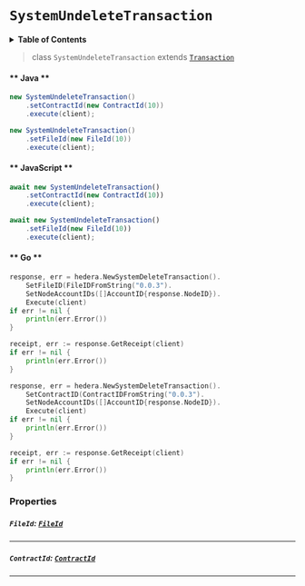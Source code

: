 # `SystemUndeleteTransaction`

<details>
<summary><b>Table of Contents</b></summary>

| Item | Java | JavaScript | Go
| - | - | - | - |
| [`FileId`](#fileid-fileidreferencefilefileidmd) | ✅ | ✅ | ✅
| [`ContractId`](#contractid-contractidreferencecontractcontractidmd) | ✅ | ✅ | ✅
</details>

> class `SystemUndeleteTransaction` extends [`Transaction`](reference/Transaction.md)

<!-- tabs:start -->

#### ** Java **

```java
new SystemUndeleteTransaction()
    .setContractId(new ContractId(10))
    .execute(client);

new SystemUndeleteTransaction()
    .setFileId(new FileId(10))
    .execute(client);
```

#### ** JavaScript **

```js
await new SystemUndeleteTransaction()
    .setContractId(new ContractId(10))
    .execute(client);

await new SystemUndeleteTransaction()
    .setFileId(new FileId(10))
    .execute(client);
```

#### ** Go **

```go
response, err = hedera.NewSystemDeleteTransaction().
    SetFileID(FileIDFromString("0.0.3").
    SetNodeAccountIDs([]AccountID{response.NodeID}).
    Execute(client)
if err != nil {
    println(err.Error())
}

receipt, err := response.GetReceipt(client)
if err != nil {
    println(err.Error())
}

response, err = hedera.NewSystemDeleteTransaction().
    SetContractID(ContractIDFromString("0.0.3").
    SetNodeAccountIDs([]AccountID{response.NodeID}).
    Execute(client)
if err != nil {
    println(err.Error())
}

receipt, err := response.GetReceipt(client)
if err != nil {
    println(err.Error())
}
```

<!-- tabs:end -->

### Properties

##### `FileId`: [`FileId`](reference/file/FileId.md)

---

##### `ContractId`: [`ContractId`](reference/contract/ContractId.md)

---
